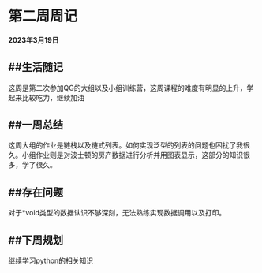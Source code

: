 # 第二周周记

#### 2023年3月19日

## ##生活随记

这周是第二次参加QG的大组以及小组训练营，这周课程的难度有明显的上升，学起来比较吃力，继续加油

## ##一周总结

这周大组的作业是链栈以及链式列表。如何实现泛型的列表的问题也困扰了我很久。小组作业则是对波士顿的房产数据进行分析并用图表显示，这部分的知识很多，学了很久。

## ##存在问题

对于*void类型的数据认识不够深刻，无法熟练实现数据调用以及打印。

## ##下周规划

继续学习python的相关知识



